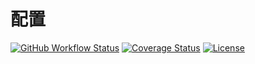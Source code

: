 # 配置

[![GitHub Workflow Status](https://img.shields.io/github/actions/workflow/status/miaoxing/config/build.yml?style=flat-square)](https://github.com/miaoxing/config/actions)
[![Coverage Status](https://img.shields.io/coveralls/miaoxing/config.svg?style=flat-square)](https://coveralls.io/r/miaoxing/config)
[![License](http://img.shields.io/badge/license-MIT-brightgreen.svg?style=flat-square)](http://www.opensource.org/licenses/MIT)
